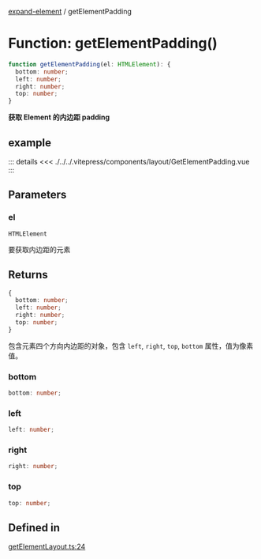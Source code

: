 [expand-element](../globals.md) / getElementPadding

# Function: getElementPadding()

```ts
function getElementPadding(el: HTMLElement): {
  bottom: number;
  left: number;
  right: number;
  top: number;
}
```

**获取 Element 的内边距 padding**

<Badge type="tip" text="version: v0.0.1+" />

<script setup>
  import GetElementPadding from './../../.vitepress/components/layout/GetElementPadding.vue'
</script>

## example

<GetElementPadding></GetElementPadding>

::: details
<<< ./../../.vitepress/components/layout/GetElementPadding.vue
:::

## Parameters

### el

`HTMLElement`

要获取内边距的元素

## Returns

```ts
{
  bottom: number;
  left: number;
  right: number;
  top: number;
}
```

包含元素四个方向内边距的对象，包含 `left`, `right`, `top`, `bottom` 属性，值为像素值。

### bottom

```ts
bottom: number;
```

### left

```ts
left: number;
```

### right

```ts
right: number;
```

### top

```ts
top: number;
```

## Defined in

[getElementLayout.ts:24](https://github.com/fxss5201/expand-element/blob/main/lib/layout/getElementLayout.ts#L24)
